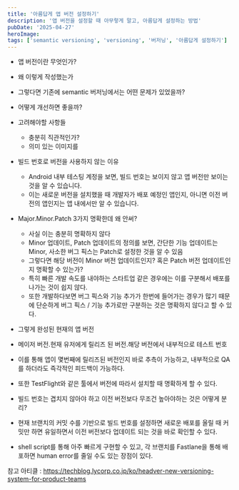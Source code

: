 ```yaml
---
title: '아름답게 앱 버전 설정하기'
description: '앱 버전을 설정할 때 아무렇게 말고, 아름답게 설정하는 방법'
pubDate: '2025-04-27'
heroImage:
tags: ['semantic versioning', 'versioning', '버저닝', '아름답게 설정하기']
---
```


- 앱 버전이란 무엇인가?
- 왜 이렇게 작성했는가
- 그렇다면 기존에 semantic 버저닝에서는 어떤 문제가 있었을까?
- 어떻게 개선하면 좋을까?
- 고려해야할 사항들

  - 충분히 직관적인가?
  - 의미 있는 이미지를

- 빌드 번호로 버전을 사용하지 않는 이유

  - Android 내부 테스팅 계정을 보면, 빌드 번호는 보이지 않고 앱 버전만 보이는 것을 알 수 있습니다.
  - 이는 새로운 버전을 설치했을 때 개발자가 배포 예정인 앱인지, 아니면 이전 버전의 앱인지는 앱 내에서만 알 수 있습니다.

- Major.Minor.Patch 3가지 명확한데 왜 안써?

  - 사실 이는 충분히 명확하지 않다
  - Minor 업데이트, Patch 업데이트의 정의를 보면, 간단한 기능 업데이트는 Minor, 사소한 버그 픽스는 Patch로 설정한 것을 알 수 있음
  - 그렇다면 해당 버전이 Minor 버전 업데이트인지? 혹은 Patch 버전 업데이트인지 명확할 수 있는가?
  - 특히 빠른 개발 속도를 내야하는 스타트업 같은 경우에는 이를 구분해서 배포를 나가는 것이 쉽지 않다.
  - 또한 개발하다보면 버그 픽스와 기능 추가가 한번에 들어가는 경우가 많기 때문에 단순하게 버그 픽스 / 기능 추가로만 구분하는 것은 명확하지 않다고 할 수 있다.

- 그렇게 완성된 현재의 앱 버전
- 메이저 버전.현재 유저에게 릴리즈 된 버전.해당 버전에서 내부적으로 테스트 번호
- 이를 통해 앱이 몇번째에 릴리즈된 버전인지 바로 추측이 가능하고, 내부적으로 QA를 하더라도 즉각적인 피드백이 가능하다.
- 또한 TestFlight와 같은 툴에서 버전에 따라서 설치할 때 명확하게 할 수 있다.
- 빌드 번호는 겹치지 않아야 하고 이전 버전보다 무조건 높아야하는 것은 어떻게 분리?
- 현재 브랜치의 커밋 수를 기반으로 빌드 번호를 설정하면 새로운 배포를 올릴 때 커밋만 하면 유일하면서 이전 버전보다 업데이트 되는 것을 바로 확인할 수 있다.
- shell script를 통해 아주 빠르게 구현할 수 있고, 각 브랜치를 Fastlane을 통해 배포하면 human error를 줄일 수도 있는 장점이 있다.

참고 아티클 : https://techblog.lycorp.co.jp/ko/headver-new-versioning-system-for-product-teams
